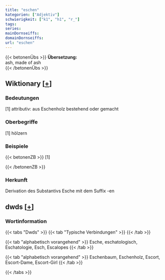 ```yaml
---
title: "eschen"
kategorien: ["Adjektiv"]
schwierigkeit: ["k1", "h1", "r_"]
tags:
series:
mainDornseiffs:
domainDornseiffs:
url: "eschen"
---
```


{{< betonenÜbs >}}
**Übersetzung:**  
ash, made of ash  
{{< /betonenÜbs >}}

## Wiktionary [[+](https://de.wiktionary.org/wiki/eschen)]

### Bedeutungen
[1] attributiv: aus Eschenholz bestehend oder gemacht  

### Oberbegriffe
[1] hölzern  

### Beispiele
{{< betonenZB >}}
[1]  

{{< /betonenZB >}}
### Herkunft
Derivation des Substantivs Esche mit dem Suffix -en  



## dwds [[+](https://www.dwds.de/wb/eschen)]

### Wortinformation
{{< tabs "Dwds" >}}
{{< tab "Typische Verbindungen" >}}
{{< /tab >}}

{{< tab "alphabetisch vorangehend" >}}
Esche, eschatologisch, Eschatologie, Esch, Escalopes
{{< /tab >}}

{{< tab "alphabetisch vorangehend" >}}
Eschenbaum, Eschenholz, Escort, Escort-Dame, Escort-Girl
{{< /tab >}}

{{< /tabs >}}

